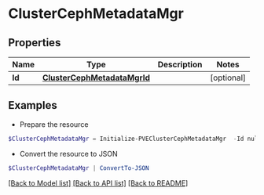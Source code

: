 # ClusterCephMetadataMgr
## Properties

Name | Type | Description | Notes
------------ | ------------- | ------------- | -------------
**Id** | [**ClusterCephMetadataMgrId**](ClusterCephMetadataMgrId.md) |  | [optional] 

## Examples

- Prepare the resource
```powershell
$ClusterCephMetadataMgr = Initialize-PVEClusterCephMetadataMgr  -Id null
```

- Convert the resource to JSON
```powershell
$ClusterCephMetadataMgr | ConvertTo-JSON
```

[[Back to Model list]](../README.md#documentation-for-models) [[Back to API list]](../README.md#documentation-for-api-endpoints) [[Back to README]](../README.md)

